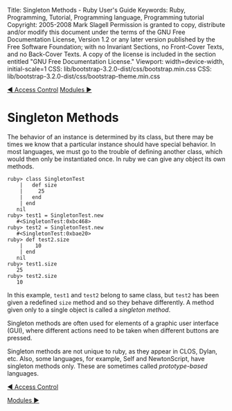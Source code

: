 Title: Singleton Methods - Ruby User's Guide
Keywords: Ruby, Programming, Tutorial, Programming language, Programming tutorial
Copyright: 2005-2008 Mark Slagell
           Permission is granted to copy, distribute and/or modify this document under the terms of the GNU Free Documentation License, Version 1.2 or any later version published by the Free Software Foundation; with no Invariant Sections, no Front-Cover Texts, and no Back-Cover Texts.
           A copy of the license is included in the section entitled "GNU Free Documentation License."
Viewport: width=device-width, initial-scale=1
CSS: lib/bootstrap-3.2.0-dist/css/bootstrap.min.css
CSS: lib/bootstrap-3.2.0-dist/css/bootstrap-theme.min.css

<div class="container">
<!-- Previous page -->
<a href="accesscontrol.html" class="btn btn-default">&#9668; Access Control</a>
<!-- Next page -->
<a href="modules.html" class="btn btn-default">Modules &#9658;</a>

Singleton Methods
=================

The behavior of an instance is determined by its class, but there
may be times we know that a particular instance should have special
behavior.  In most languages, we must go to the trouble of
defining another class, which would then only be instantiated
once.  In ruby we can give any object its own methods.

    ruby> class SingletonTest
        |   def size
        |     25
        |   end
        | end
       nil
    ruby> test1 = SingletonTest.new
       #<SingletonTest:0xbc468>
    ruby> test2 = SingletonTest.new
       #<SingletonTest:0xbae20>
    ruby> def test2.size
        |    10
        | end
       nil
    ruby> test1.size
       25
    ruby> test2.size
       10

In this example, `test1` and `test2` belong to
same class, but `test2` has been given a redefined
`size` method and so they behave differently.  A method
given only to a single object is called a *singleton method*.

Singleton methods are often used for elements of a graphic user
interface (GUI), where different actions need to be taken when
different buttons are pressed.

Singleton methods are not unique to ruby, as they appear in CLOS,
Dylan, etc.  Also, some languages, for example, Self and
NewtonScript, have singleton methods only.  These are sometimes
called *prototype-based* languages.

<!-- Previous page -->
<a href="accesscontrol.html" class="btn btn-default">&#9668; Access Control</a>
<!-- Next page -->
<a href="modules.html" class="btn btn-default">Modules &#9658;</a>
</div>
<script src="lib/jquery-1.11.1.min.js"></script>
<script src="lib/bootstrap-3.2.0-dist/js/bootstrap.min.js"></script>
